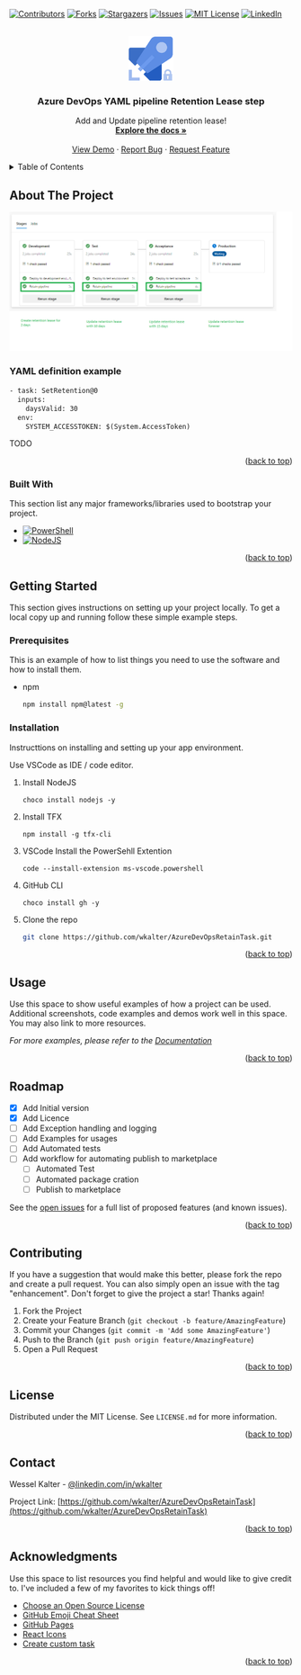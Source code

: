 [![Contributors][contributors-shield]][contributors-url]
[![Forks][forks-shield]][forks-url]
[![Stargazers][stars-shield]][stars-url]
[![Issues][issues-shield]][issues-url]
[![MIT License][license-shield]][license-url]
[![LinkedIn][linkedin-shield]][linkedin-url]


<!-- PROJECT LOGO -->
<br />
<div align="center">
  <a href="https://github.com/wkalter/AzureDevOpsRetainTask">
    <img src="icon.png" alt="Logo" width="80" height="80">
  </a>

  <h3 align="center">Azure DevOps YAML pipeline Retention Lease step</h3>

  <p align="center">
    Add and Update pipeline retention lease!
    <br />
    <a href="https://github.com/wkalter/AzureDevOpsRetainTask"><strong>Explore the docs »</strong></a>
    <br />
    <br />
    <a href="https://github.com/wkalter/AzureDevOpsRetainTask">View Demo</a>
    ·
    <a href="https://github.com/wkalter/AzureDevOpsRetainTask/issues">Report Bug</a>
    ·
    <a href="https://github.com/wkalter/AzureDevOpsRetainTask/issues">Request Feature</a>
  </p>
</div>



<!-- TABLE OF CONTENTS -->
<details>
  <summary>Table of Contents</summary>
  <ol>
    <li>
      <a href="#about-the-project">About The Project</a>
      <ul>
        <li><a href="#built-with">Built With</a></li>
      </ul>
    </li>
    <li>
      <a href="#getting-started">Getting Started</a>
      <ul>
        <li><a href="#prerequisites">Prerequisites</a></li>
        <li><a href="#installation">Installation</a></li>
      </ul>
    </li>
    <li><a href="#usage">Usage</a></li>
    <li><a href="#roadmap">Roadmap</a></li>
    <li><a href="#contributing">Contributing</a></li>
    <li><a href="#license">License</a></li>
    <li><a href="#contact">Contact</a></li>
    <li><a href="#acknowledgments">Acknowledgments</a></li>
  </ol>
</details>



<!-- ABOUT THE PROJECT -->
## About The Project

[![Product Name Screen Shot][product-screenshot]](https://example.com)

### YAML definition example

```
- task: SetRetention@0
  inputs:
    daysValid: 30
  env:
    SYSTEM_ACCESSTOKEN: $(System.AccessToken)
```

TODO

<p align="right">(<a href="#readme-top">back to top</a>)</p>

### Built With

This section list any major frameworks/libraries used to bootstrap your project. 

* [![PowerShell][Powershell.com]][PowerShell-url]
* [![NodeJS][NodeJS.org]][NodeJS-url] 
<p align="right">(<a href="#readme-top">back to top</a>)</p>

<!-- GETTING STARTED -->
## Getting Started

This section gives instructions on setting up your project locally.
To get a local copy up and running follow these simple example steps.

### Prerequisites

This is an example of how to list things you need to use the software and how to install them.
* npm
  ```sh
  npm install npm@latest -g
  ```

### Installation

Instructtions on installing and setting up your app environment.

Use VSCode as IDE / code editor.

1. Install NodeJS
    ```
    choco install nodejs -y
    ```
1. Install TFX
    ```
    npm install -g tfx-cli
    ``` 
1. VSCode Install the PowerSehll Extention
    ```
    code --install-extension ms-vscode.powershell
    ```
1. GitHub CLI
    ```
    choco install gh -y
    ```
1. Clone the repo
   ```sh
   git clone https://github.com/wkalter/AzureDevOpsRetainTask.git
   ```

<p align="right">(<a href="#readme-top">back to top</a>)</p>



<!-- USAGE EXAMPLES -->
## Usage

Use this space to show useful examples of how a project can be used. Additional screenshots, code examples and demos work well in this space. You may also link to more resources.

_For more examples, please refer to the [Documentation](https://example.com)_

<p align="right">(<a href="#readme-top">back to top</a>)</p>



<!-- ROADMAP -->
## Roadmap

- [x] Add Initial version
- [x] Add Licence
- [ ] Add Exception handling and logging
- [ ] Add Examples for usages
- [ ] Add Automated tests
- [ ] Add workflow for automating publish to marketplace
    - [ ] Automated Test
    - [ ] Automated package cration
    - [ ] Publish to marketplace

See the [open issues](https://github.com/wkalter/AzureDevOpsRetainTask/issues) for a full list of proposed features (and known issues).

<p align="right">(<a href="#readme-top">back to top</a>)</p>



<!-- CONTRIBUTING -->
## Contributing

If you have a suggestion that would make this better, please fork the repo and create a pull request. You can also simply open an issue with the tag "enhancement".
Don't forget to give the project a star! Thanks again!

1. Fork the Project
2. Create your Feature Branch (`git checkout -b feature/AmazingFeature`)
3. Commit your Changes (`git commit -m 'Add some AmazingFeature'`)
4. Push to the Branch (`git push origin feature/AmazingFeature`)
5. Open a Pull Request

<p align="right">(<a href="#readme-top">back to top</a>)</p>



<!-- LICENSE -->
## License

Distributed under the MIT License. See `LICENSE.md` for more information.

<p align="right">(<a href="#readme-top">back to top</a>)</p>



<!-- CONTACT -->
## Contact

Wessel Kalter - [@linkedin.com/in/wkalter](https://www.linkedin.com/in/wkalter/)

Project Link: [https://github.com/wkalter/AzureDevOpsRetainTask](https://github.com/wkalter/AzureDevOpsRetainTask)

<p align="right">(<a href="#readme-top">back to top</a>)</p>



<!-- ACKNOWLEDGMENTS -->
## Acknowledgments

Use this space to list resources you find helpful and would like to give credit to. I've included a few of my favorites to kick things off!

* [Choose an Open Source License](https://choosealicense.com)
* [GitHub Emoji Cheat Sheet](https://www.webpagefx.com/tools/emoji-cheat-sheet)
* [GitHub Pages](https://pages.github.com)
* [React Icons](https://react-icons.github.io/react-icons/search)
* [Create custom task](https://4bes.nl/2021/02/21/create-a-custom-azure-devops-powershell-task/)

<p align="right">(<a href="#readme-top">back to top</a>)</p>



<!-- MARKDOWN LINKS & IMAGES -->
<!-- https://www.markdownguide.org/basic-syntax/#reference-style-links -->
[contributors-shield]: https://img.shields.io/github/contributors/wkalter/AzureDevOpsRetainTask.svg?style=for-the-badge
[contributors-url]: https://github.com/wkalter/AzureDevOpsRetainTask/graphs/contributors
[forks-shield]: https://img.shields.io/github/forks/wkalter/AzureDevOpsRetainTask.svg?style=for-the-badge
[forks-url]: https://github.com/wkalter/AzureDevOpsRetainTask/network/members
[stars-shield]: https://img.shields.io/github/stars/wkalter/AzureDevOpsRetainTask.svg?style=for-the-badge
[stars-url]: https://github.com/wkalter/AzureDevOpsRetainTask/stargazers
[issues-shield]: https://img.shields.io/github/issues/wkalter/AzureDevOpsRetainTask.svg?style=for-the-badge
[issues-url]: https://github.com/wkalter/AzureDevOpsRetainTask/issues
[license-shield]: https://img.shields.io/github/license/wkalter/AzureDevOpsRetainTask.svg?style=for-the-badge
[license-url]: https://github.com/wkalter/AzureDevOpsRetainTask/blob/master/LICENSE.txt
[linkedin-shield]: https://img.shields.io/badge/-LinkedIn-black.svg?style=for-the-badge&logo=linkedin&colorB=555
[linkedin-url]: https://www.linkedin.com/in/wkalter/
[product-screenshot]: images/pipeline-example.png

[PowerShell.com]: https://img.shields.io/badge/powershell-0769AD?style=for-the-badge&logo=powershell&logoColor=white
[PowerShell-url]: https://learn.microsoft.com/en-us/powershell/ 
[NodeJS.org]: https://img.shields.io/badge/nodejs-green?style=for-the-badge&logo=nodejs&logoColor=white
[NodeJS-url]: https://nodejs.org/en/
